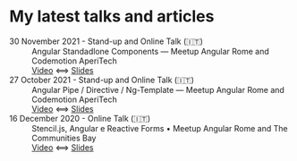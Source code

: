 # My latest talks and articles

<dl>      
  <dt> 30 November 2021 - Stand-up and Online Talk (🇮🇹) </dt>
  <dd>
    Angular Standadlone Components — Meetup Angular Rome and Codemotion AperiTech <br />
    <a href="https://www.youtube.com/watch?v=qEfL1ofSAuc">Video</a> ⟺ <a href="">Slides</a>
  </dd>
  
  <dt> 27 October 2021 - Stand-up and Online Talk (🇮🇹) </dt>
  <dd>
    Angular Pipe / Directive / Ng-Template — Meetup Angular Rome and Codemotion AperiTech <br />
    <a href="https://www.youtube.com/watch?v=dMuDYVNDm8g">Video</a> ⟺ <a href="">Slides</a>
  </dd>
  
  <dt> 16 December 2020 - Online Talk (🇮🇹) </dt>
  <dd>
    Stencil.js, Angular e Reactive Forms •	Meetup Angular Rome and The Communities Bay <br />
    <a href="https://youtu.be/sTLi_-s_RWs">Video</a> ⟺ <a href="">Slides</a>
  </dd>
</dl>
